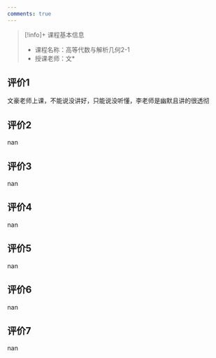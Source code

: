 ```yaml
---
comments: true
---
```


>[!info]+ 课程基本信息
>
> - 课程名称：高等代数与解析几何2-1
> - 授课老师：文*

## 评价1

文豪老师上课，不能说没讲好，只能说没听懂，李老师是幽默且讲的很透彻&#10;
## 评价2

nan
## 评价3

nan
## 评价4

nan
## 评价5

nan
## 评价6

nan
## 评价7

nan
